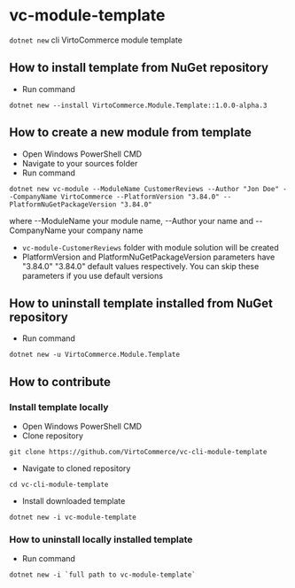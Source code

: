 # vc-module-template

`dotnet new` cli VirtoCommerce module template

## How to install template from NuGet repository

* Run command

```dos
dotnet new --install VirtoCommerce.Module.Template::1.0.0-alpha.3
```

## How to create a new module from template

* Open Windows PowerShell CMD
* Navigate to your sources folder
* Run command

```dos
dotnet new vc-module --ModuleName CustomerReviews --Author "Jon Doe" --CompanyName VirtoCommerce --PlatformVersion "3.84.0" --PlatformNuGetPackageVersion "3.84.0"
```

where --ModuleName your module name, --Author your name and --CompanyName your company name

* `vc-module-CustomerReviews` folder with module solution will be created
* PlatformVersion and PlatformNuGetPackageVersion parameters have "3.84.0" "3.84.0" default values respectively. You can skip these parameters if you use default versions

## How to uninstall template installed from NuGet repository

* Run command

```dos
dotnet new -u VirtoCommerce.Module.Template
```

## How to contribute

### Install template locally

* Open Windows PowerShell CMD
* Clone repository

```dos
git clone https://github.com/VirtoCommerce/vc-cli-module-template
```

* Navigate to cloned repository

```dos
cd vc-cli-module-template
```

* Install downloaded template

```dos
dotnet new -i vc-module-template
```

### How to uninstall locally installed template

* Run command

```dos
dotnet new -i `full path to vc-module-template`
```
